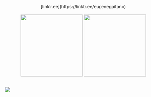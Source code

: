 <div align="center">
  [linktr.ee](https://linktr.ee/eugenegaitano)
</div>

<br/>

<div align="center">
  <img src="https://github-readme-stats.vercel.app/api?username=dev-gaitano&theme=dark&hide_border=true&include_all_commits=false&count_private=false" height="200"/>
  <img src="https://github-readme-stats.vercel.app/api/top-langs/?username=dev-gaitano&theme=dark&hide_border=true&include_all_commits=false&count_private=false&layout=compact" height="200"/>
</div>

<br/>

[![](https://visitcount.itsvg.in/api?id=dev-gaitano&icon=0&color=0)](https://visitcount.itsvg.in)

<!-- Proudly created with GPRM ( https://gprm.itsvg.in ) -->
